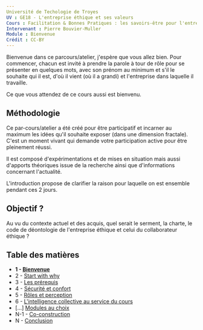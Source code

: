 ```yaml
---
Université de Techologie de Troyes
UV : GE18 - L'entreprise éthique et ses valeurs
Cours : Facilitation & Bonnes Pratiques : les savoirs-être pour l'entreprise de demain
Intervenant : Pierre Bouvier-Muller
Module : Bienvenue
Crédit : CC-BY
---
```


Bienvenue dans ce parcours/atelier, j'espère que vous allez bien.
Pour commencer, chacun est invité à prendre la parole à tour de rôle pour se présenter en quelques mots, avec son prénom au minimum et s'il le souhaite qui il est, d'où il vient (où il a grandi) et l'entreprise dans laquelle il travaille.

Ce que vous attendez de ce cours aussi est bienvenu.

## Méthodologie
Ce par-cours/atelier a été créé pour être participatif et incarner au maximum les idées qu'il souhaite exposer (dans une dimension fractale). C'est un moment vivant qui demande votre participation active pour être pleinement réussi.

Il est composé d'expérimentations et de mises en situation mais aussi d'apports théoriques issue de la recherche ainsi que d'informations concernant l'actualité.

L'introduction propose de clarifier la raison pour laquelle on est ensemble pendant ces 2 jours.

## Objectif ?
Au vu du contexte actuel et des acquis, quel serait le serment, la charte, le code de déontologie de l'entreprise éthique et celui du collaborateur éthique ?

## Table des matières
- **1 - [Bienvenue](https://bouviermullerp.github.io/UTT-GE18/1%20-%20Bienvenue)**
- 2 - [Start with why](https://bouviermullerp.github.io/UTT-GE18/2%20-%20start%20with%20why)
- 3 - [Les prérequis](https://bouviermullerp.github.io/UTT-GE18/3%20-%20les%20pr%C3%A9requis)
- 4 - [Sécurité et confort](https://bouviermullerp.github.io/UTT-GE18/4%20-%20s%C3%A9curit%C3%A9%20et%20confort)
- 5 - [Rôles et perception](https://bouviermullerp.github.io/UTT-GE18/5%20-%20r%C3%B4les%20et%20perception)
- 6 - [L'intelligence collective au service du cours](https://bouviermullerp.github.io/UTT-GE18/6%20-%20L'intelligence%20collective%20au%20service%20du%20contenu%20de%20ce%20cours)
- [...] [Modules au choix](https://github.com/bouviermullerp/Formaction)
- N-1 - [Co-construction](https://bouviermullerp.github.io/UTT-GE18/N-1%20-%20co-construction)
- N - [Conclusion](https://bouviermullerp.github.io/UTT-GE18/N%20-%20Conclusion)
